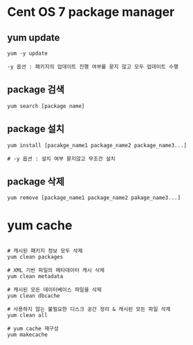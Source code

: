 # Cent OS 7 package manager

## yum update
```shell
yum -y update

-y 옵션 : 패키지의 업데이트 진행 여부를 묻지 않고 모두 업데이트 수행
```

## package 검색
```shell
yum search [package name]
```

## package 설치

```shell
yum install [pacakge_name1 package_name2 package_name3...]

# -y 옵션 : 설치 여부 묻지않고 무조건 설치 
```

## package 삭제

```shell
yum remove [package_name1 package_name2 pakage_name3...]
```

# yum cache 

```shell

# 캐시된 패키지 정보 모두 삭제
yum clean packages

# XML 기반 파일의 메타데이터 캐시 삭제
yum clean metadata

# 캐시된 모든 데이터베이스 파일을 삭제
yum clean dbcache

# 사용하지 않는 불필요한 디스크 공간 정리 & 캐시된 모든 파일 삭제
yum clean all

# yum cache 재구성
yum makecache
```


